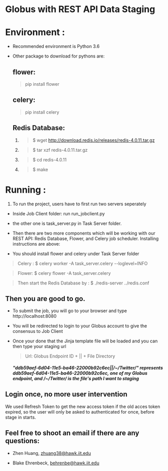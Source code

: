 # Globus with REST API Data Staging

# Environment :


* Recommended environment is Python 3.6 
* Other package to download for pythons are: 
    ## flower: 
    >pip install flower

    ## celery:
    >pip install celery

    ## Redis Database:
    1. >$ wget http://download.redis.io/releases/redis-4.0.11.tar.gz

    2. >$ tar xzf redis-4.0.11.tar.gz

    3. >$ cd redis-4.0.11
    4. >$ make


# Running :
1. To run the project, users have to first run two servers seperately

* Inside Job Client folder: run run_jobclient.py 

* the other one is task_server.py in Task Server folder.

* Then there are two more components which will be working with our REST API: Redis Database, Flower, and Celery job scheduler. Installing instructions are above:

* You should install flower and celery under Task Server folder

> Celery :  $  celery worker -A task_server.celery --loglevel=INFO       

> Flower:  $ celery flower -A task_server.celery


    
> Then start the Redis Database by : $ ./redis-server ../redis.conf

## Then you are good to go.


* To submit the job, you will go to your browser and type http://localhost:8080

* You will be redirected to login to your Globus account to give the consensus to Job Client

* Once your done that the Jinja template file will be loaded and you can then type your staging url

    > Url:  Globus Endpoint ID + || + File Directory

    
    #####  "ddb59aef-6d04-11e5-ba46-22000b92c6ec||/~/Twitter/"  represents ddb59aef-6d04-11e5-ba46-22000b92c6ec, one of my Globus endpoint, and /~/Twitter/ is the file's path I want to staging

## Login once, no more user intervention

We used Refresh Token to get the new access token if the old acces token expired, so the user will only be asked to authenticated for once, before stage in starts.


## Feel free to shoot an email if there are any questions:


* Zhen Huang, zhuang38@hawk.iit.edu

* Blake Ehrenbeck, behrenbe@hawk.iit.edu